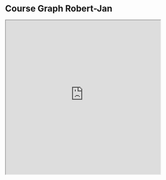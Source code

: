 # Course Graph Robert-Jan

<iframe allow="fullscreen" style="width: 100%!important; height: 500px;" src="https://prime-applets.ewi.tudelft.nl/graph/CT1000/Robert-Jan?lecture=undefined&view=all" allowfullscreen></iframe>